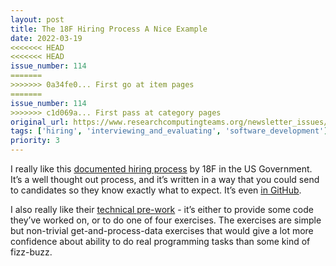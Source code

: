 ```yaml
---
layout: post
title: The 18F Hiring Process A Nice Example
date: 2022-03-19
<<<<<<< HEAD
<<<<<<< HEAD
issue_number: 114
=======
>>>>>>> 0a34fe0... First go at item pages
=======
issue_number: 114
>>>>>>> c1d069a... First pass at category pages
original_url: https://www.researchcomputingteams.org/newsletter_issues/0114
tags: ['hiring', 'interviewing_and_evaluating', 'software_development']
priority: 3
---
```


<!-- markdownlint-disable MD033 -->
<!-- markdownlint-disable MD041 -->
<!-- markdownlint-disable MD049 -->

I really like this [documented hiring process](https://eng-hiring.18f.gov)
by 18F in the US Government.  It’s a well thought out process, and it’s written in a way that you could send to candidates so they know exactly what to expect. It’s even [in GitHub](https://github.com/18F/eng-hiring).

I also really like their [technical pre-work](https://eng-hiring.18f.gov/pre-work/) - it’s either to provide some code they’ve worked on, or to do one of four exercises.  The exercises are simple but non-trivial get-and-process-data exercises that would give a lot more confidence about ability to do real programming tasks than some kind of fizz-buzz.
